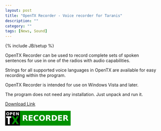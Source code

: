 ```yaml
---
layout: post
title: "OpenTX Recorder - Voice recorder for Taranis"
description: ""
category: ""
tags: [News, Sound]
---
```

{% include JB/setup %}

OpenTX Recorder can be used to record complete sets of spoken sentences for use in one of the radios with audio capabilities. 

Strings for all supported voice languages in OpenTX are available for easy recording within the program.

OpenTX Recorder is intended for use on Windows Vista and later.

The program does not need any installation. Just unpack and run it.
  
[Download Link](http://downloads.open-tx.org/tools/OpenTXrecorder.zip)   

![](/assets/images/opentx-recorder-logo.png)


